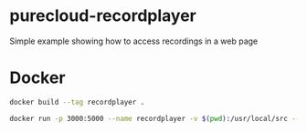 # purecloud-recordplayer
Simple example showing how to access recordings in a web page

# Docker

```sh
docker build --tag recordplayer .
```

```sh
docker run -p 3000:5000 --name recordplayer -v $(pwd):/usr/local/src --sig-proxy=false recordplayer nf start
